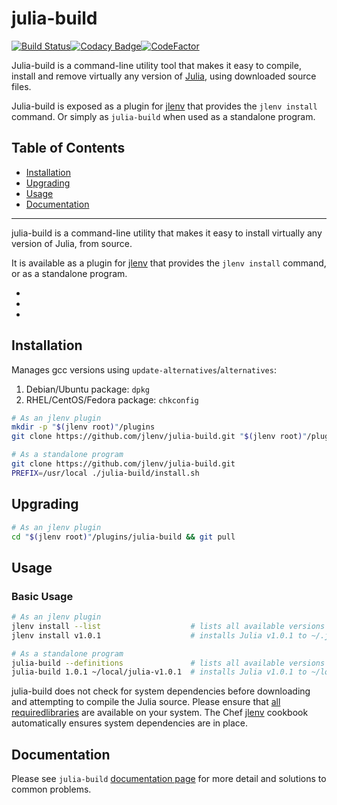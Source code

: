 # julia-build

[![Build Status](https://travis-ci.com/jlenv/julia-build.svg?branch=master)](https://travis-ci.com/jlenv/julia-build)[![Codacy Badge](https://api.codacy.com/project/badge/Grade/d33f741a507b4cee99ab9d4931ae1163)](https://www.codacy.com/manual/taqtiqa-mark/jlenv-julia-build?utm_source=github.com&amp;utm_medium=referral&amp;utm_content=jlenv/julia-build&amp;utm_campaign=Badge_Grade)[![CodeFactor](https://www.codefactor.io/repository/github/jlenv/julia-build/badge)](https://www.codefactor.io/repository/github/jlenv/julia-build)

Julia-build is a command-line utility tool that makes it easy to compile,
install and remove virtually any version of [Julia](https://www.julialang.org),
using downloaded source files.

Julia-build is exposed as a plugin for [jlenv](https://github.com/jlenv/julia-build)
that provides the `jlenv install` command.
Or simply as `julia-build` when used as a standalone program.

## Table of Contents

<!--ts-->
* [Installation](#installation)
* [Upgrading](#upgrading)
* [Usage](#usage)
* [Documentation](#documentation)

<!-- Added by: Mark Van de Vyver, at: Tue 10 Sep 18:47:40 AEST 2019 -->
<!--te-->

---

julia-build is a command-line utility that makes it easy to install virtually any
version of Julia, from source.

It is available as a plugin for [jlenv](https://github.com/jlenv/julia-build) that
provides the `jlenv install` command, or as a standalone program.

  - [jlenv]: https://github.com/jlenv/jlenv
  - [definitions]: https://github.com/jlenv/julia-build/tree/master/share/julia-build
  - [wiki]: https://github.com/jlenv/julia-build/wiki

## Installation

Manages gcc versions using `update-alternatives`/`alternatives`:

1. Debian/Ubuntu package: `dpkg`
1. RHEL/CentOS/Fedora package: `chkconfig`

```sh
# As an jlenv plugin
mkdir -p "$(jlenv root)"/plugins
git clone https://github.com/jlenv/julia-build.git "$(jlenv root)"/plugins/julia-build

# As a standalone program
git clone https://github.com/jlenv/julia-build.git
PREFIX=/usr/local ./julia-build/install.sh
```

## Upgrading

```sh
# As an jlenv plugin
cd "$(jlenv root)"/plugins/julia-build && git pull
```

## Usage

### Basic Usage

```sh
# As an jlenv plugin
jlenv install --list                    # lists all available versions of Julia
jlenv install v1.0.1                    # installs Julia v1.0.1 to ~/.jlenv/versions

# As a standalone program
julia-build --definitions               # lists all available versions of Julia
julia-build 1.0.1 ~/local/julia-v1.0.1  # installs Julia v1.0.1 to ~/local/julia-1.0.1
```

julia-build does not check for system dependencies before downloading and
attempting to compile the Julia source. Please ensure that [all requiredlibraries](https://github.com/JuliaLang/julia#required-build-tools-and-external-libraries)
are available on your system.
The Chef [jlenv](https://github.com/jlenv/jlenv-cookbook) cookbook automatically
ensures system dependencies are in place.

## Documentation

Please see `julia-build` [documentation page](https://julia-build.github.io/docs/README.md)
for more detail and solutions to common problems.
